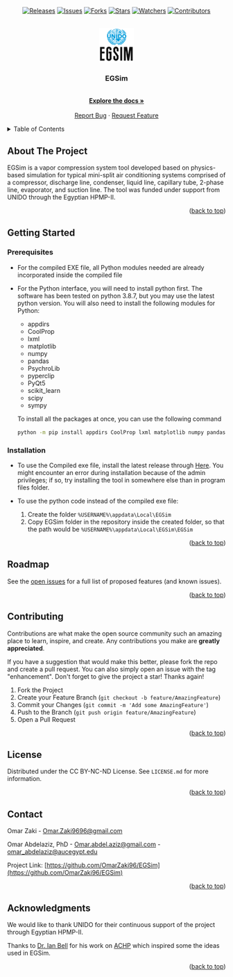 <!-- PROJECT SHIELDS -->
<!--
*** I'm using markdown "reference style" links for readability.
*** Reference links are enclosed in brackets [ ] instead of parentheses ( ).
*** See the bottom of this document for the declaration of the reference variables
*** for contributors-url, forks-url, etc. This is an optional, concise syntax you may use.
*** https://www.markdownguide.org/basic-syntax/#reference-style-links
-->

<p align="center">
  <a href="https://github.com/OmarZaki96/EGSim/releases/"><img alt="Releases" src="https://img.shields.io/github/v/release/OmarZaki96/EGSim?display_name=tag&include_prereleases" /></a>
  <a href="https://github.com/OmarZaki96/EGSim/issues/"><img alt="Issues" src="https://img.shields.io/github/issues/OmarZaki96/EGSim" /></a>
  <a href="https://github.com/OmarZaki96/EGSim/network/members"><img alt="Forks" src="https://img.shields.io/github/forks/OmarZaki96/EGSim?label=Fork" /></a>
  <a href="https://github.com/OmarZaki96/EGSim/stargazers"><img alt="Stars" src="https://img.shields.io/github/stars/OmarZaki96/EGsim?label=Stars" /></a>
  <a href="https://github.com/OmarZaki96/EGSim/watchers"><img alt="Watchers" src="https://img.shields.io/github/watchers/OmarZaki96/EGsim?label=watchers" /></a>
  <a href="https://github.com/OmarZaki96/EGSim/contributors"><img alt="Contributors" src="https://img.shields.io/github/contributors/OmarZaki96/EGSim?label=contributors" /></a>
</p>


<!-- PROJECT LOGO -->
<br />
<div align="center">
  <a href="https://github.com/OmarZaki96/EGSim">
    <img src="photos/Large_icon.png" alt="Logo" width="80" height="80">
  </a>

<h3 align="center">EGSim</h3>

  <p align="center">
    <br />
    <a href="https://github.com/OmarZaki96/EGSim/"><strong>Explore the docs »</strong></a>
    <br />
    <br />
    <a href="https://github.com/OmarZaki96/EGSim/issues">Report Bug</a>
    ·
    <a href="https://github.com/OmarZaki96/EGSim/issues">Request Feature</a>
  </p>
</div>



<!-- TABLE OF CONTENTS -->
<details>
  <summary>Table of Contents</summary>
  <ol>
    <li>
      <a href="#about-the-project">About The Project</a>
    </li>
    <li>
      <a href="#getting-started">Getting Started</a>
      <ul>
        <li><a href="#prerequisites">Prerequisites</a></li>
        <li><a href="#installation">Installation</a></li>
      </ul>
    </li>
    <li><a href="#roadmap">Roadmap</a></li>
    <li><a href="#contributing">Contributing</a></li>
    <li><a href="#license">License</a></li>
    <li><a href="#contact">Contact</a></li>
    <li><a href="#acknowledgments">Acknowledgments</a></li>
  </ol>
</details>



<!-- ABOUT THE PROJECT -->
## About The Project

EGSim is a vapor compression system tool developed based on physics-based simulation for typical mini-split air conditioning systems comprised of a compressor, discharge line, condenser, liquid line, capillary tube, 2-phase line, evaporator, and suction line. The tool was funded under support from UNIDO through the Egyptian HPMP-II.

<p align="right">(<a href="#top">back to top</a>)</p>

<!-- GETTING STARTED -->
## Getting Started


### Prerequisites

- For the compiled EXE file, all Python modules needed are already incorporated inside the compiled file
- For the Python interface, you will need to install python first. The software has been tested on python 3.8.7, but you may use the latest python version. You will also need to install the following modules for Python:
  - appdirs
  - CoolProp
  - lxml
  - matplotlib
  - numpy
  - pandas
  - PsychroLib
  - pyperclip
  - PyQt5
  - scikit_learn
  - scipy
  - sympy

  To install all the packages at once, you can use the following command 
  ```sh
  python -m pip install appdirs CoolProp lxml matplotlib numpy pandas PsychroLib pyperclip PyQt5 scikit_learn scipy sympy
  ```

### Installation

- To use the Compiled exe file, install the latest release through <a href="https://github.com/OmarZaki96/EGSim/releases">Here</a>. You might encounter an error during installation because of the admin privileges; if so, try installing the tool in somewhere else than in program files folder. 

- To use the python code instead of the compiled exe file:
  1. Create the folder `%USERNAME%\appdata\Local\EGSim`
  2. Copy EGSim folder in the repository inside the created folder, so that the path would be `%USERNAME%\appdata\Local\EGSim\EGSim`

<p align="right">(<a href="#top">back to top</a>)</p>

<!-- ROADMAP -->
## Roadmap

See the [open issues](https://github.com/github_username/repo_name/issues) for a full list of proposed features (and known issues).

<p align="right">(<a href="#top">back to top</a>)</p>

<!-- CONTRIBUTING -->
## Contributing

Contributions are what make the open source community such an amazing place to learn, inspire, and create. Any contributions you make are **greatly appreciated**.

If you have a suggestion that would make this better, please fork the repo and create a pull request. You can also simply open an issue with the tag "enhancement".
Don't forget to give the project a star! Thanks again!

1. Fork the Project
2. Create your Feature Branch (`git checkout -b feature/AmazingFeature`)
3. Commit your Changes (`git commit -m 'Add some AmazingFeature'`)
4. Push to the Branch (`git push origin feature/AmazingFeature`)
5. Open a Pull Request

<p align="right">(<a href="#top">back to top</a>)</p>



<!-- LICENSE -->
## License
Distributed under the CC BY-NC-ND License. See `LICENSE.md` for more information.

<p align="right">(<a href="#top">back to top</a>)</p>


<!-- CONTACT -->
## Contact

Omar Zaki - Omar.Zaki9696@gmail.com

Omar Abdelaziz, PhD - Omar.abdel.aziz@gmail.com - omar_abdelaziz@aucegypt.edu

Project Link: [https://github.com/OmarZaki96/EGSim](https://github.com/OmarZaki96/EGSim)

<p align="right">(<a href="#top">back to top</a>)</p>

<!-- ACKNOWLEDGMENTS -->
## Acknowledgments
We would like to thank UNIDO for their continuous support of the project through Egyptian HPMP-II.

Thanks to <a href="https://github.com/ibell">Dr. Ian Bell</a> for his work on <a href="https://github.com/CenterHighPerformanceBuildingsPurdue/ACHP">ACHP</a> which inspired some the ideas used in EGSim.

<p align="right">(<a href="#top">back to top</a>)</p>

<!-- MARKDOWN LINKS & IMAGES -->
<!-- https://www.markdownguide.org/basic-syntax/#reference-style-links -->
[contributors-shield]: https://img.shields.io/github/contributors/OmarZaki96/EGSim.svg?style=for-the-badge
[contributors-url]: https://github.com/OmarZaki96/EGSim/graphs/contributors
[forks-shield]: https://img.shields.io/github/forks/OmarZaki96/EGSim.svg?style=for-the-badge
[forks-url]: https://github.com/OmarZaki96/EGSim/network/members
[stars-shield]: https://img.shields.io/github/stars/OmarZaki96/EGSim.svg?style=for-the-badge
[stars-url]: https://github.com/OmarZaki96/EGSim/stargazers
[issues-shield]: https://img.shields.io/github/issues/OmarZaki96/EGSim.svg?style=for-the-badge
[issues-url]: https://github.com/OmarZaki96/EGSim/issues
[license-shield]: https://img.shields.io/github/license/OmarZaki96/EGSim.svg?style=for-the-badge
[license-url]: https://github.com/OmarZaki96/EGSim/blob/master/LICENSE.txt
[product-screenshot]: photos/Large_icon.png
